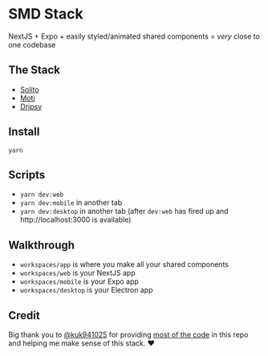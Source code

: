 # SMD Stack

NextJS + Expo + easily styled/animated shared components = _very_ close to one codebase

## The Stack

- [Solito](https://solito.vercel.app/)
- [Moti](https://moti.fyi/)
- [Dripsy](https://www.dripsy.xyz/)

## Install

`yarn`

## Scripts

- `yarn dev:web`
- `yarn dev:mobile` in another tab
- `yarn dev:desktop` in another tab (after `dev:web` has fired up and http://localhost:3000 is available)

## Walkthrough

- `workspaces/app` is where you make all your shared components
- `workspaces/web` is your NextJS app
- `workspaces/mobile` is your Expo app
- `workspaces/desktop` is your Electron app

## Credit

Big thank you to [@kuk941025](https://github.com/kuk941025) for providing [most of the code](https://github.com/kuk941025/mono-solito-example) in this repo and helping me make sense of this stack. ❤️